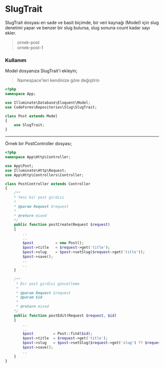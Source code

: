 # SlugTrait
SlugTrait dosyası en sade ve basit biçimde, bir veri kaynağı (Model) için slug denetimi yapar ve benzer bir slug bulursa, slug sonuna count kadar sayı ekler.
> ornek-post <br>
> ornek-post-1

### Kullanım
Model dosyanıza SlugTrait'i ekleyin;
> Namespace'leri kendinize göre değiştirin

```php
<?php
namespace App;

use Illuminate\Database\Eloquent\Model;
use CodeForms\Repositories\Slug\SlugTrait;

class Post extends Model
{
    use SlugTrait;
}
```
---
Örnek bir PostController dosyası;
```php
<?php
namespace App\Http\Controller;

use App\Post;
use Illuminate\Http\Request;
use App\Http\Controllers\Controller;

class PostController extends Controller
{ 
    /**
    * Yeni bir post girdisi
    * 
    * @param Request $request
    * 
    * @return mixed
    */
    public function postCreate(Request $request)
    {
        ..
        ..
        $post          = new Post();
        $post->title   = $request->get('title');
        $post->slug    = $post->setSlug($request->get('title'));
        $post->save();
        ..
        ..
    }
 
    /**
     * Bir post girdisi güncelleme
     * 
     * @param Request $request
     * @param $id
     * 
     * @return mixed
    */
    public function postEdit(Request $request, $id)
    {
        ..
        ..
        $post         = Post::find($id);
        $post->title  = $request->get('title');
        $post->slug   = $post->setSlug($request->get('slug') ?? $request->get('title'));
        $post->save();
        ..
    }
}
```